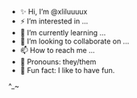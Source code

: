 - ✨ Hi, I’m @xliluuuux
- ⚡ I’m interested in ...
- 🌱 I’m currently learning ...
- 💞️ I’m looking to collaborate on ...
- 📫 How to reach me ...
- 👋 Pronouns: they/them
- 🐺 Fun fact: I like to have fun.

^_~

<!---
xliluuuux/xliluuuux is a ✨ special ✨ repository because its `README.md` (this file) appears on your GitHub profile.
You can click the Preview link to take a look at your changes.
--->
